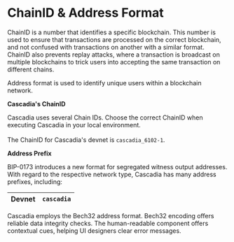 # ChainID & Address Format

ChainID is a number that identifies a specific blockchain. This number is used to ensure that transactions are processed on the correct blockchain, and not confused with transactions on another with a similar format. ChainID also prevents replay attacks, where a transaction is broadcast on multiple blockchains to trick users into accepting the same transaction on different chains.

Address format is used to identify unique users within a blockchain network.



**Cascadia's ChainID**

Cascadia uses several Chain IDs. Choose the correct ChainID when executing Cascadia in your local environment. \
\
The ChainID for Cascadia's devnet is `cascadia_6102-1`.



**Address Prefix**

BIP-0173 introduces a new format for segregated witness output addresses. With regard to the respective network type, Cascadia has many address prefixes, including:

| Devnet | `cascadia` |
| ------ | ---------- |

Cascadia employs the Bech32 address format. Bech32 encoding offers reliable data integrity checks. The human-readable component offers contextual cues, helping UI designers clear error messages.

